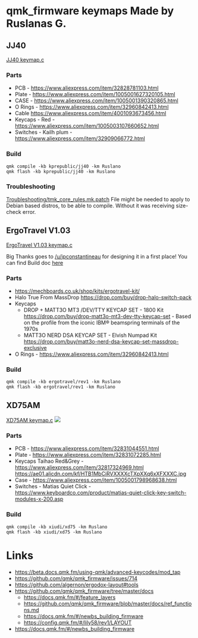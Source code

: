 # qmk_firmware keymaps Made by Ruslanas G.
## JJ40
[JJ40 keymap.c](keyboards/kprepublic/jj40/keymaps/Ruslano/keymap.c)

### Parts
 - PCB - https://www.aliexpress.com/item/32828781103.html
 - Plate - https://www.aliexpress.com/item/1005001627320105.html
 - CASE - https://www.aliexpress.com/item/1005001390320865.html
 - O Rings - https://www.aliexpress.com/item/32960842413.html
 - Cable https://www.aliexpress.com/item/4001093673456.html
 - Keycaps - Red - https://www.aliexpress.com/item/1005003107660652.html
 - Switches - Kailh plum - https://www.aliexpress.com/item/32909066772.html

### Build
```
qmk compile -kb kprepublic/jj40 -km Ruslano
qmk flash -kb kprepublic/jj40 -km Ruslano
```

### Troubleshooting
[Troubleshooting/tmk_core_rules.mk.patch](Troubleshooting/tmk_core_rules.mk.patch) File might be needed to apply to Debian based distros, to be able to compile.
Without it was receiving size-check error.

## ErgoTravel V1.03
[ErgoTravel V1.03 keymap.c](keyboards/ergotravel/keymaps/Ruslano/keymap.c)

Big Thanks goes to [/u/jpconstantineau](https://www.reddit.com/user/jpconstantineau) for designing it in a first place! You can find Build doc [here](https://github.com/jpconstantineau/ErgoTravel/)
### Parts
 - https://mechboards.co.uk/shop/kits/ergotravel-kit/
 - Halo True From MassDrop https://drop.com/buy/drop-halo-switch-pack
 - Keycaps
   - DROP + MATT3O MT3 /DEV/TTY KEYCAP SET - 1800 Kit https://drop.com/buy/drop-matt3o-mt3-dev-tty-keycap-set - Based on the profile from the iconic IBM® beamspring terminals of the 1970s
   - MATT3O NERD DSA KEYCAP SET - Elvish Numpad Kit https://drop.com/buy/matt3o-nerd-dsa-keycap-set-massdrop-exclusive
 - O Rings - https://www.aliexpress.com/item/32960842413.html

### Build
```
qmk compile -kb ergotravel/rev1 -km Ruslano
qmk flash -kb ergotravel/rev1 -km Ruslano
```

## XD75AM
[XD75AM keymap.c](keyboards/xiudi/xd75/keymaps/Ruslano/keymap.c) ![](https://us-central1-progress-markdown.cloudfunctions.net/progress/10)
### Parts
 - PCB - https://www.aliexpress.com/item/32831044551.html
 - Plate - https://www.aliexpress.com/item/32831072285.html
 - Keycaps Taihao Red&Grey - https://www.aliexpress.com/item/32817324969.html https://ae01.alicdn.com/kf/HTB1MbCiRVXXXXcTXpXXq6xXFXXXC.jpg
 - Case - https://www.aliexpress.com/item/1005001798968638.html
 - Switches - Matias Quiet Click - https://www.keyboardco.com/product/matias-quiet-click-key-switch-modules-x-200.asp

### Build
```
qmk compile -kb xiudi/xd75 -km Ruslano
qmk flash -kb xiudi/xd75 -km Ruslano
```

# Links
 - https://beta.docs.qmk.fm/using-qmk/advanced-keycodes/mod_tap
 - https://github.com/qmk/qmk_firmware/issues/714
 - https://github.com/algernon/ergodox-layout#tools
 - https://github.com/qmk/qmk_firmware/tree/master/docs
   - https://docs.qmk.fm/#/feature_layers
   - https://github.com/qmk/qmk_firmware/blob/master/docs/ref_functions.md
   - https://docs.qmk.fm/#/newbs_building_firmware
   - https://config.qmk.fm/#/lily58/rev1/LAYOUT
 - https://docs.qmk.fm/#/newbs_building_firmware
